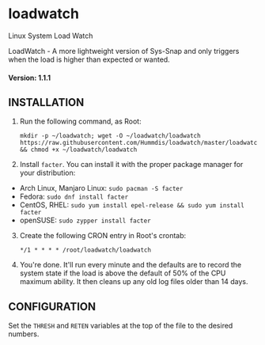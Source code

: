 # loadwatch
Linux System Load Watch

LoadWatch - A more lightweight version of Sys-Snap and only triggers when the load is higher than expected or wanted.

#### Version: 1.1.1

## INSTALLATION

1. Run the following command, as Root:

       mkdir -p ~/loadwatch; wget -O ~/loadwatch/loadwatch https://raw.githubusercontent.com/Hummdis/loadwatch/master/loadwatch && chmod +x ~/loadwatch/loadwatch

2. Install `facter`.  You can install it with the proper package manager for your distribution:
 - Arch Linux, Manjaro Linux: `sudo pacman -S facter`
 - Fedora: `sudo dnf install facter`
 - CentOS, RHEL: `sudo yum install epel-release && sudo yum install facter`
 - openSUSE: `sudo zypper install facter`

3. Create the following CRON entry in Root's crontab:

       */1 * * * * /root/loadwatch/loadwatch

4. You're done.  It'll run every minute and the defaults are to record the system state if the load is above the default of 50% of the CPU maximum ability.  It then cleans up any old log files older than 14 days.

## CONFIGURATION

Set the `THRESH` and `RETEN` variables at the top of the file to the desired numbers.
